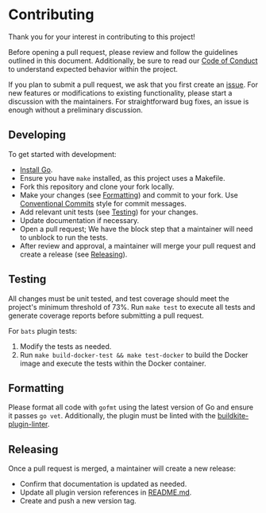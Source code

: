 # Contributing

Thank you for your interest in contributing to this project!

Before opening a pull request, please review and follow the guidelines outlined in this document. Additionally, be sure to read our [Code of Conduct](https://github.com/buildkite-plugins/monorepo-diff-buildkite-plugin/blob/master/CODE_OF_CONDUCT.md) to understand expected behavior within the project.

If you plan to submit a pull request, we ask that you first create an [issue](https://github.com/buildkite-plugins/monorepo-diff-buildkite-plugin/issues). For new features or modifications to existing functionality, please start a discussion with the maintainers. For straightforward bug fixes, an issue is enough without a preliminary discussion.

## Developing

To get started with development:

- [Install Go](https://golang.org/doc/install).
- Ensure you have `make` installed, as this project uses a Makefile.
- Fork this repository and clone your fork locally.
- Make your changes (see [Formatting](https://github.com/buildkite-plugins/monorepo-diff-buildkite-plugin/blob/master/CONTRIBUTING.md#formatting)) and commit to your fork. Use [Conventional Commits](https://www.conventionalcommits.org/) style for commit messages.
- Add relevant unit tests (see [Testing](https://github.com/buildkite-plugins/monorepo-diff-buildkite-plugin/blob/master/CONTRIBUTING.md#testing)) for your changes.
- Update documentation if necessary.
- Open a pull request; We have the block step that a maintainer will need to unblock to run the tests.
- After review and approval, a maintainer will merge your pull request and create a release (see [Releasing](https://github.com/buildkite-plugins/monorepo-diff-buildkite-plugin/blob/master/CONTRIBUTING.md#releasing)).

## Testing

All changes must be unit tested, and test coverage should meet the project's minimum threshold of 73%. Run `make test` to execute all tests and generate coverage reports before submitting a pull request.

For `bats` plugin tests:
1. Modify the tests as needed.
2. Run `make build-docker-test && make test-docker` to build the Docker image and execute the tests within the Docker container.

## Formatting

Please format all code with `gofmt` using the latest version of Go and ensure it passes `go vet`. Additionally, the plugin must be linted with the [buildkite-plugin-linter](https://github.com/buildkite-plugins/buildkite-plugin-linter).

## Releasing

Once a pull request is merged, a maintainer will create a new release:
- Confirm that documentation is updated as needed.
- Update all plugin version references in [README.md](https://github.com/buildkite-plugins/monorepo-diff-buildkite-plugin/blob/master/README.md).
- Create and push a new version tag.
